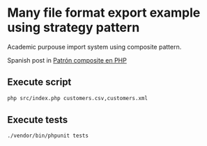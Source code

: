 # Many file format export example using strategy pattern

Academic purpouse import system using composite pattern.

Spanish post in [Patrón composite en PHP](https://chuano.dev/patron-composite-en-php/)

## Execute script

```bash
php src/index.php customers.csv,customers.xml
```

## Execute tests

```bash
./vendor/bin/phpunit tests
```
